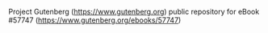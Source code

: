 Project Gutenberg (https://www.gutenberg.org) public repository for
eBook #57747 (https://www.gutenberg.org/ebooks/57747)
